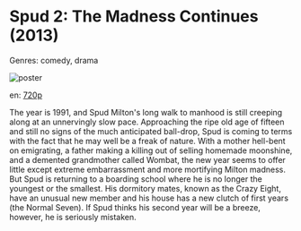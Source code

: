 # Spud 2: The Madness Continues (2013)

Genres: comedy, drama

![poster](http://image.tmdb.org/t/p/w500/chjQGcEXQE5C9YUM90AH9iFFZpE.jpg)

en:
  [720p](magnet:?xt=urn:btih:E82D3E44AB9E07331D0E6368C11DB07F85B23BE0&tr=udp://glotorrents.pw:6969/announce&tr=udp://tracker.opentrackr.org:1337/announce&tr=udp://torrent.gresille.org:80/announce&tr=udp://tracker.openbittorrent.com:80&tr=udp://tracker.coppersurfer.tk:6969&tr=udp://tracker.leechers-paradise.org:6969&tr=udp://p4p.arenabg.ch:1337&tr=udp://tracker.internetwarriors.net:1337)
  


The year is 1991, and Spud Milton's long walk to manhood is still creeping along at an unnervingly slow pace. Approaching the ripe old age of fifteen and still no signs of the much anticipated ball-drop, Spud is coming to terms with the fact that he may well be a freak of nature. With a mother hell-bent on emigrating, a father making a killing out of selling homemade moonshine, and a demented grandmother called Wombat, the new year seems to offer little except extreme embarrassment and more mortifying Milton madness. But Spud is returning to a boarding school where he is no longer the youngest or the smallest. His dormitory mates, known as the Crazy Eight, have an unusual new member and his house has a new clutch of first years (the Normal Seven). If Spud thinks his second year will be a breeze, however, he is seriously mistaken.